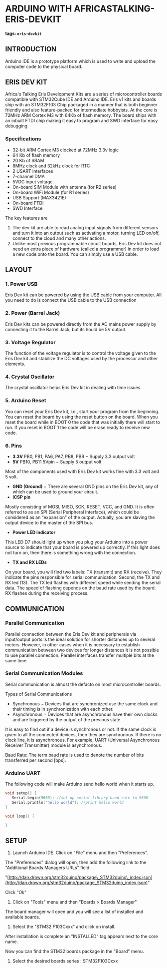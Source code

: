 # ARDUINO WITH AFRICASTALKING-ERIS-DEVKIT

#### tags: `eris-devkit`

## INTRODUCTION

Arduino IDE is a prototype platform which is used to write and upload the computer code to the physical board.

## ERIS DEV KIT

Africa's Talking Eris Development Kits are a series of microcontroller boards compatible with STM32Cube IDE and Arduino IDE. Eris v1 kits and boards ship with an STM32F103 Chip packaged in a manner that is both beginner friendly and also feature-packed for intermediate hobbyists. At the core is 72MHz ARM Cortex M3 with 64Kb of flash memory. The board ships with an inbuilt FTDI chip making it easy to program and SWD interface for easy debugging

### Specifications

* 32-bit ARM Cortex M3 clocked at 72MHz 3.3v logic
* 64 Kb of flash memory
* 20 Kb of SRAM
* 8MHz clock and 32kHz clock for RTC
* 2 USART interfaces
* 7-channel DMA
* 5VDC input voltage
* On-board SIM Module with antenna \(for R2 series\)
* On-board WiFi Module \(for R1 series\)
* USB Support \(MAX3421E\)
* On-board FTDI
* SWD Interface

The key features are

1. The dev kit are able to read analog input signals from different sensors and turn it into an output such as activating a motor, turning LED on/off, connect to the cloud and many other actions.
2. Unlike most previous programmable circuit boards, Eris Dev kit does not need an extra piece of hardware \(called a programmer\) in order to load a new code onto the board. You can simply use a USB cable.

## LAYOUT

### 1. **Power USB**

Eris Dev kit can be powered by using the USB cable from your computer. All you need to do is connect the USB cable to the USB connection

### 2. Power \(Barrel Jack\)

Eris Dev kits can be powered directly from the AC mains power supply by connecting it to the Barrel Jack, but its hould be 5V output.

### 3. Voltage Regulator

The function of the voltage regulator is to control the voltage given to the Eris Dev kit and stabilize the DC voltages used by the processor and other elements.

### 4. Crystal Oscillator

The crystal oscillator helps Eris Dev kit in dealing with time issues.

### 5. Arduino Reset

You can reset your Eris Dev kit, i.e., start your program from the beginning. You can reset the board by using the reset button on the board. When you reset the board while in BOOT 0 the code that was initially there will start to run. If you reset in BOOT 1 the code will be erase ready to receive new code.

### 6. Pins

* **3.3V** PB0, PB1, PA6, PA7, PB8, PB9 − Supply 3.3 output volt
* **5V** PB10, PB11 5Vpin − Supply 5 output volt

Most of the components used with Eris Dev kit works fine with 3.3 volt and 5 volt.

* **GND \(Ground\)** − There are several GND pins on the Eris Dev kit, any of which can be used to ground your circuit.
* **ICSP pin**

Mostly consisting of MOSI, MISO, SCK, RESET, VCC, and GND. It is often referred to as an SPI \(Serial Peripheral Interface\), which could be considered as an "expansion" of the output. Actually, you are slaving the output device to the master of the SPI bus.

* **Power LED indicator**

This LED D7 should light up when you plug your Arduino into a power source to indicate that your board is powered up correctly. If this light does not turn on, then there is something wrong with the connection.

* **TX and RX LEDs**

On your board, you will find two labels: TX \(transmit\) and RX \(receive\). They indicate the pins responsible for serial communication. Second, the TX and RX led \(13\). The TX led flashes with different speed while sending the serial data. The speed of flashing depends on the baud rate used by the board. RX flashes during the receiving process.

## COMMUNICATION

### Parallel Communication

Parallel connection between the Eris Dev kit and peripherals via input/output ports is the ideal solution for shorter distances up to several meters. However, in other cases when it is necessary to establish communication between two devices for longer distances it is not possible to use parallel connection. Parallel interfaces transfer multiple bits at the same time.

### Serial Communication Modules

Serial communication is almost the defacto on most microcontroller boards.

Types of Serial Communications

* Synchronous − Devices that are synchronized use the same clock and their timing is in synchronization with each other.
* Asynchronous − Devices that are asynchronous have their own clocks and are triggered by the output of the previous state.

It is easy to find out if a device is synchronous or not. If the same clock is given to all the connected devices, then they are synchronous. If there is no clock line, it is asynchronous. For example, UART \(Universal Asynchronous Receiver Transmitter\) module is asynchronous.

Baud Rate: The term baud rate is used to denote the number of bits transferred per second \[bps\].

### Arduino UART

The following code will make Arduino send hello world when it starts up.

```cpp
void setup() {
   Serial.begin(9600); //set up serial library baud rate to 9600
   Serial.println("hello world"); //print hello world
}

void loop() {

}
```

## SETUP

1. Launch Arduino IDE. Click on "File" menu and then "Preferences".

The "Preferences" dialog will open, then add the following link to the "Additional Boards Managers URLs" field:

"[http://dan.drown.org/stm32duino/package\_STM32duino\_index.json](http://dan.drown.org/stm32duino/package_STM32duino_index.json)"

Click "Ok"

1. Click on "Tools" menu and then "Boards &gt; Boards Manager"

The board manager will open and you will see a list of installed and available boards.

1. Select the "STM32 F103Cxxx" and click on install.

After installation is complete an "INSTALLED" tag appears next to the core name.

Now you can find the STM32 boards package in the "Board" menu.

1. Select the desired boards series : STM32F103Cxxx

